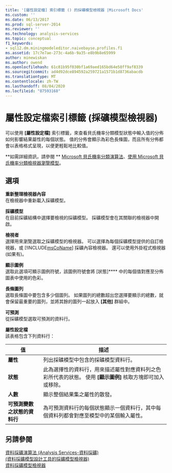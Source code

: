 ```yaml
---
title: '[屬性設定檔] 索引標籤 () 的採礦模型檢視器 |Microsoft Docs'
ms.custom: ''
ms.date: 06/13/2017
ms.prod: sql-server-2014
ms.reviewer: ''
ms.technology: analysis-services
ms.topic: conceptual
f1_keywords:
- sql12.dm.miningmodeleditor.naivebayse.profiles.f1
ms.assetid: 17c7e7ae-273c-4a6b-9a35-e8b9b8e65999
author: minewiskan
ms.author: owend
ms.openlocfilehash: 61c81b95f030bf1a69aed165bd64e58ff9af8339
ms.sourcegitcommit: ad4d92dce894592a259721a1571b1d8736abacdb
ms.translationtype: MT
ms.contentlocale: zh-TW
ms.lasthandoff: 08/04/2020
ms.locfileid: "87593168"
---
```

# <a name="attribute-profiles-tab-mining-model-viewer"></a>屬性設定檔索引標籤 (採礦模型檢視器)
  可以使用 **[屬性設定檔]** 索引標籤，來查看貝氏機率分類模型狀態中輸入值的分佈如何影響結果屬性的每個狀態。 值的分佈會顯示為彩色長條圖，而且所有分佈都會以表格格式呈現，以便更輕鬆地比較值。  
  
 **如需詳細資訊，請參閱 ** [Microsoft 貝氏機率分類演算法](data-mining/microsoft-naive-bayes-algorithm.md)、[使用 Microsoft 貝氏機率分類檢視器瀏覽模型](data-mining/browse-a-model-using-the-microsoft-naive-bayes-viewer.md)。  
  
## <a name="options"></a>選項  
 **重新整理檢視器內容**  
 在檢視器中重新載入採礦模型。  
  
 **採礦模型**  
 在目前採礦結構中選擇要檢視的採礦模型。 採礦模型會在其關聯的檢視器中開啟。  
  
 **檢視者**  
 選擇用來瀏覽選取之採礦模型的檢視器。 可以選擇為每個採礦模型提供的自訂檢視器，或 [!INCLUDE[msCoName](../includes/msconame-md.md)] 採礦內容檢視器。 還可以使用外掛程式檢視器 (如果有)。  
  
 **顯示圖例**  
 選取此選項可顯示圖例符號，該圖例符號會將 [狀態]**** 中的每個值對應至分佈圖表中使用的色彩。  
  
 **長條圖列**  
 選取長條圖中要包含多少個圖列。 如果圖列的總數超出您選擇要顯示的總數，就會保留最重要的圖列，並將其餘的圖列一起放入 **[其他]** 群組中。  
  
 **可預測**  
 從採礦模型選取可預測的資料行。  
  
 **屬性設定檔**  
 該表格包含下列資料行：  
  
|值|描述|  
|-----------|-----------------|  
|**屬性**|列出採礦模型中包含的採礦模型資料行。|  
|**狀態**|此為選擇性的資料行，用來描述屬性對應資料列之色彩所代表的狀態。 使用 **[顯示圖例]** 核取方塊即可加入或移除。|  
|**人數**|顯示整個結果集之屬性的散發。|  
|**可預測變數之狀態的資料行**|為可預測資料行的每個狀態顯示一個資料行，其中每個資料列都會對應至模型中的某個輸入屬性。|  
  
## <a name="see-also"></a>另請參閱  
 [資料採礦演算法 &#40;Analysis Services-資料採礦&#41;](data-mining/data-mining-algorithms-analysis-services-data-mining.md)   
 [&#40;資料採礦模型設計工具的採礦模型檢視器&#41;](mining-model-viewers-data-mining-model-designer.md)   
 [資料採礦模型檢視器](data-mining/data-mining-model-viewers.md)  
  
  
